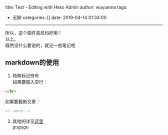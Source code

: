 title: Test - Editing with Hexo Admin
author: wuyuema
tags:
  - 无聊
categories: []
date: 2019-04-14 01:34:00
---
所以，这个插件真尼玛好用！  
以上。  
既然没什么要说的，就记一些笔记吧 
<!--more-->

markdown的使用
---
1. 特殊标记符号    
如果要插入空行：  
```html  
</br>
```
如果要截断文章：  
```html  
<!--more-->
```  

2. 其他的详见[这里](https://www.jianshu.com/p/335db5716248)  
	_gugugu_  